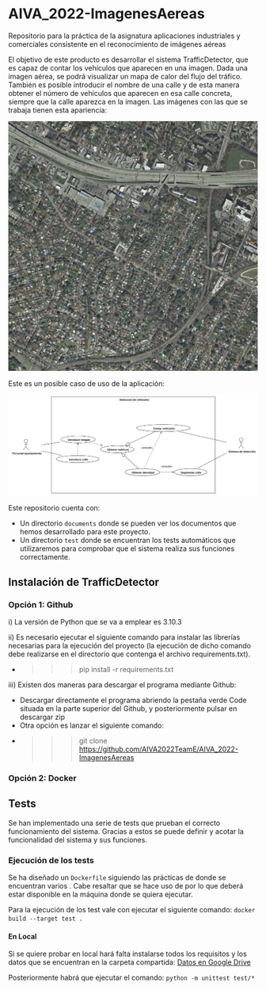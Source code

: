 # AIVA_2022-ImagenesAereas
Repositorio para la práctica de la asignatura aplicaciones industriales y comerciales consistente en el reconocimiento de imágenes aéreas

El objetivo de este producto es desarrollar el sistema TrafficDetector, que es capaz de contar los vehículos que aparecen en una imagen. Dada una imagen aérea, se podrá visualizar un mapa de calor del flujo del tráfico.
También es posible introducir el nombre de una calle y de esta manera obtener el número de vehículos que aparecen en esa calle concreta, siempre que la calle aparezca en la imagen.
Las imágenes con las que se trabaja tienen esta apariencia:

<p>
  <img src="./images/austin1.jpg" alt=""> </p>

Este es un posible caso de uso de la aplicación:

<p>
  <img src="./images/UseCaseDiagram3.svg" alt=""> </p>

Este repositorio cuenta con:
* Un directorio ```documents``` donde se pueden ver los documentos que hemos desarrollado para este proyecto.
* Un directorio ```test``` donde se encuentran los tests automáticos que utilizaremos para comprobar que el sistema realiza sus funciones correctamente.

## Instalación de TrafficDetector

### Opción 1: Github

i) La versión de Python que se va a emplear es 3.10.3

ii) Es necesario ejecutar el siguiente comando para instalar las librerías necesarias para la ejecución del proyecto (la ejecución de dicho comando debe realizarse en el directorio que contenga el archivo requirements.txt).

* >>> pip install -r requirements.txt

iii) Existen dos maneras para descargar el programa mediante Github:

* Descargar directamente el programa abriendo la pestaña verde Code situada en la parte superior del Github, y posteriormente pulsar en descargar zip
* Otra opción es lanzar el siguiente comando:  
*   >>> git clone https://github.com/AIVA2022TeamE/AIVA_2022-ImagenesAereas

### Opción 2: Docker


## Tests
Se han implementado una serie de tests que prueban el correcto funcionamiento del sistema. 
Gracias a estos se puede definir y acotar la funcionalidad del sistema y sus funciones.

### Ejecución de los tests
Se ha diseñado un `Dockerfile` siguiendo las prácticas de <infrastructure-as-code> donde se encuentran
varios <stages>. Cabe resaltar que se hace uso de <BuildKit> por lo que deberá estar disponible en
la máquina donde se quiera ejecutar. 

Para la ejecución de los test vale con ejecutar el siguiente comando:
`docker build --target test .`

#### En Local
Si se quiere probar en local hará falta instalarse todos los requisitos y los datos que se encuentran
en la carpeta compartida:
[Datos en Google Drive](https://drive.google.com/drive/folders/1Ey2Gqbc6ZLqrLN8X1DMXFGKI48vYWFrJ?usp=sharing)

Posteriormente habrá que ejecutar el comando:
`python -m unittest test/*`
